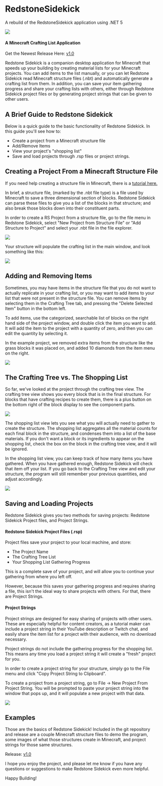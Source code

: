 # RedstoneSidekick
A rebuild of the RedstoneSidekick application using .NET 5

![](https://imgur.com/v3yk2du)
#### A Minecraft Crafting List Application

Get the Newest Release Here: [v1.0](https://github.com/NickMercer/RedstoneSidekick/releases/tag/v1.0)

Redstone Sidekick is a companion desktop application for Minecraft that speeds up your building by creating material lists for your Minecraft projects. You can add items to the list manually, or you can let Redstone Sidekick read Minecraft structure files (.nbt) and automatically generate a crafting list from them. In addition, you can save your item gathering progress and share your crafting lists with others, either through Redstone Sidekick project files or by generating project strings that can be given to other users.

## A Brief Guide to Redstone Sidekick
Below is a quick guide to the basic functionality of Redstone Sidekick. In this guide you'll see how to:
* Create a project from a Minecraft structure file
* Add/Remove Items
* View your project's "shopping list" 
* Save and load projects through .rsp files or project strings.

## Creating a Project From a Minecraft Structure File
If you need help creating a structure file in Minecraft, there is a [tutorial here.](https://www.digminecraft.com/getting_started/structure_block_corner_mode.php "tutorial here.")

In brief, a structure file, (marked by the .nbt file type) is a file used by Minecraft to save a three dimensional section of blocks. Redstone Sidekick can parse these files to give you a list of the blocks in that structure; and also break those blocks down into their constituent parts. 

In order to create a RS Project from a structure file, go to the file menu in Redstone Sidekick, select "New Project from Structure File" or "Add Structure to Project" and select your .nbt file in the file explorer.

![](https://i.imgur.com/Sd3C11Y.png)

Your structure will populate the crafting list in the main window, and look something like this:

![](https://i.imgur.com/fmkLwpj.png)

## Adding and Removing Items

Sometimes, you may have items in the structure file that you do not want to actually replicate in your crafting list, or you may want to add items to your list that were not present in the structure file. You can remove items by selecting them in the Crafting Tree tab, and pressing the "Delete Selected Item" button in the bottom left. 

To add items, use the categorized, searchable list of blocks on the right hand side of the project window, and double click the item you want to add. It will add the item to the project with a quantity of zero, and then you can edit the quantity by selecting it.

In the example project, we removed extra items from the structure like the grass blocks it was placed on, and added 10 diamonds from the item menu on the right.

![](https://i.imgur.com/RJTjVHR.png)

## The Crafting Tree vs. The Shopping List

So far, we've looked at the project through the crafting tree view. The crafting tree view shows you every block that is in the final structure. For blocks that have crafting recipes to create them, there is a plus button on the bottom right of the block display to see the component parts. 

![](https://i.imgur.com/JkgUok8.png)

The shopping list view lets you see what you will actually need to gather to create the structure. The shopping list aggregates all the material counts for each final block in the structure, and condenses them into a list of the base materials. If you don't want a block or its ingredients to appear on the shopping list, check the box on the block in the crafting tree view, and it will be ignored.

In the shopping list view, you can keep track of how many items you have gathered. When you have gathered enough, Redstone Sidekick will check that item off your list. If you go back to the Crafting Tree view and edit your structure, the program will still remember your previous quantities, and adjust accordingly.

![](https://i.imgur.com/UVBkU5k.png)

## Saving and Loading Projects
Redstone Sidekick gives you two methods for saving projects: Redstone Sidekick Project files, and Project Strings. 

#### Redstone Sidekick Project Files (.rsp)
Project files save your project to your local machine, and store:
* The Project Name
* The Crafting Tree List
* Your Shopping List Gathering Progress

This is a complete save of your project, and will allow you to continue your gathering from where you left off. 

However, because this saves your gathering progress and requires sharing a file, this isn't the ideal way to share projects with others. For that, there are Project Strings.

#### Project Strings
Project strings are designed for easy sharing of projects with other users. These are especially helpful for content creators, as a tutorial maker can include a project string in their YouTube description or Twitch chat, and easily share the item list for a project with their audience, with no download necessary.

Project strings do not include the gathering progress for the shopping list. This means any time you load a project string it will create a "fresh" project for you.

In order to create a project string for your structure, simply go to the File menu and click "Copy Project String to Clipboard".

To create a project from a project string, go to File -> New Project From Project String. You will be prompted to paste your project string into the window that pops up, and it will populate a new project with that data.

![](https://i.imgur.com/wzzWYbL.png)


## Examples

Those are the basics of Redstone Sidekick! Included in the git repository and release are a couple Minecraft structure files to demo the program, some images of what those structures create in Minecraft, and project strings for those same structures.

Release: [v1.0](https://github.com/NickMercer/RedstoneSidekick/releases/tag/v1.0)

I hope you enjoy the project, and please let me know if you have any questions or suggestions to make Redstone Sidekick even more helpful. 

Happy Building!

